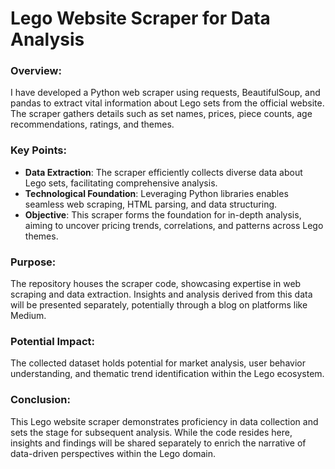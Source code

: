 # Lego Website Scraper for Data Analysis

### Overview:
I have developed a Python web scraper using requests, BeautifulSoup, and pandas to extract vital information about Lego sets from the official website. The scraper gathers details such as set names, prices, piece counts, age recommendations, ratings, and themes.

### Key Points:

- **Data Extraction**: The scraper efficiently collects diverse data about Lego sets, facilitating comprehensive analysis.
- **Technological Foundation**: Leveraging Python libraries enables seamless web scraping, HTML parsing, and data structuring.
- **Objective**: This scraper forms the foundation for in-depth analysis, aiming to uncover pricing trends, correlations, and patterns across Lego themes.

### Purpose:
The repository houses the scraper code, showcasing expertise in web scraping and data extraction. Insights and analysis derived from this data will be presented separately, potentially through a blog on platforms like Medium.

### Potential Impact:
The collected dataset holds potential for market analysis, user behavior understanding, and thematic trend identification within the Lego ecosystem.

### Conclusion:
This Lego website scraper demonstrates proficiency in data collection and sets the stage for subsequent analysis. While the code resides here, insights and findings will be shared separately to enrich the narrative of data-driven perspectives within the Lego domain.
